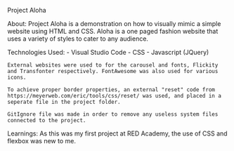 



<img href="/images/Screen Shot 2018-12-02 at 2.01.07 PM.png">









Project Aloha

About:
    Project Aloha is a demonstration on how to visually mimic a simple website using HTML and CSS. Aloha is a one paged fashion website that uses a variety of styles to cater to any audience.

Technologies Used:
    - Visual Studio Code 
    - CSS
    - Javascript (JQuery)
    
    External websites were used to for the carousel and fonts, Flickity and Transfonter respectively. FontAwesome was also used for various icons.
    
    To achieve proper border properties, an external "reset" code from https://meyerweb.com/eric/tools/css/reset/ was used, and placed in a seperate file in the project folder.

    GitIgnore file was made in order to remove any useless system files connected to the project.

Learnings:
    As this was my first project at RED Academy, the use of CSS and flexbox was new to me.





